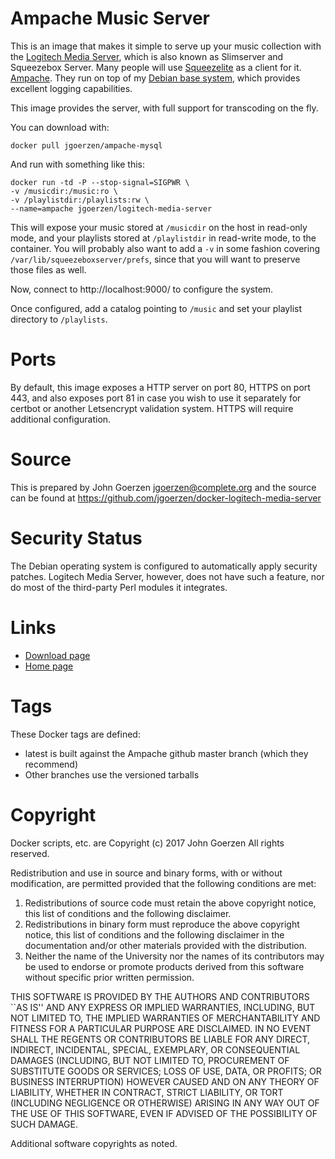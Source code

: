 # Ampache Music Server

This is an image that makes it simple to serve up your
music collection with the [Logitech Media Server](https://en.wikipedia.org/wiki/Logitech_Media_Server), which
is also known as Slimserver and Squeezebox Server.  Many people will
use [Squeezelite](https://en.wikipedia.org/wiki/Squeezelite) as a client for it.
 [Ampache](http://www.ampache.org).  They run on top
of my [Debian base system](http://github.com/jgoerzen/docker-debian-base),
which provides excellent logging capabilities.

This image provides the server, with full support for transcoding
on the fly.

You can download with:

    docker pull jgoerzen/ampache-mysql

And run with something like this:

    docker run -td -P --stop-signal=SIGPWR \
    -v /musicdir:/music:ro \
    -v /playlistdir:/playlists:rw \
    --name=ampache jgoerzen/logitech-media-server

This will expose your music stored at `/musicdir` on the host in read-only mode, and your playlists
stored at `/playlistdir` in read-write mode, to the container.  You will probably also
want to add a `-v` in some fashion covering `/var/lib/squeezeboxserver/prefs`, since that you will want
to preserve those files as well.

Now, connect to http://localhost:9000/ to configure the system.

Once configured, add a catalog pointing to `/music` and set your playlist directory to `/playlists`.

# Ports

By default, this image exposes a HTTP server on port 80, HTTPS on port 443, and
also exposes port 81 in case you wish to use it separately for certbot or another
Letsencrypt validation system.  HTTPS will require additional configuration.

# Source

This is prepared by John Goerzen <jgoerzen@complete.org> and the source
can be found at https://github.com/jgoerzen/docker-logitech-media-server

# Security Status

The Debian operating system is configured to automatically apply security patches.
Logitech Media Server, however, does not have such a feature, nor do most of the third-party
Perl modules it integrates.

# Links

 - [Download page](http://downloads.slimdevices.com/)
 - [Home page](http://wiki.slimdevices.com/index.php/SlimServer)


# Tags

These Docker tags are defined:

 - latest is built against the Ampache github master branch (which they recommend)
 - Other branches use the versioned tarballs

# Copyright

Docker scripts, etc. are
Copyright (c) 2017 John Goerzen
All rights reserved.

Redistribution and use in source and binary forms, with or without
modification, are permitted provided that the following conditions
are met:
1. Redistributions of source code must retain the above copyright
   notice, this list of conditions and the following disclaimer.
2. Redistributions in binary form must reproduce the above copyright
   notice, this list of conditions and the following disclaimer in the
   documentation and/or other materials provided with the distribution.
3. Neither the name of the University nor the names of its contributors
   may be used to endorse or promote products derived from this software
   without specific prior written permission.

THIS SOFTWARE IS PROVIDED BY THE AUTHORS AND CONTRIBUTORS ``AS IS'' AND
ANY EXPRESS OR IMPLIED WARRANTIES, INCLUDING, BUT NOT LIMITED TO, THE
IMPLIED WARRANTIES OF MERCHANTABILITY AND FITNESS FOR A PARTICULAR PURPOSE
ARE DISCLAIMED.  IN NO EVENT SHALL THE REGENTS OR CONTRIBUTORS BE LIABLE
FOR ANY DIRECT, INDIRECT, INCIDENTAL, SPECIAL, EXEMPLARY, OR CONSEQUENTIAL
DAMAGES (INCLUDING, BUT NOT LIMITED TO, PROCUREMENT OF SUBSTITUTE GOODS
OR SERVICES; LOSS OF USE, DATA, OR PROFITS; OR BUSINESS INTERRUPTION)
HOWEVER CAUSED AND ON ANY THEORY OF LIABILITY, WHETHER IN CONTRACT, STRICT
LIABILITY, OR TORT (INCLUDING NEGLIGENCE OR OTHERWISE) ARISING IN ANY WAY
OUT OF THE USE OF THIS SOFTWARE, EVEN IF ADVISED OF THE POSSIBILITY OF
SUCH DAMAGE.

Additional software copyrights as noted.

